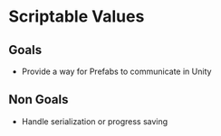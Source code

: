 # Scriptable Values

## Goals

- Provide a way for Prefabs to communicate in Unity

## Non Goals

- Handle serialization or progress saving
